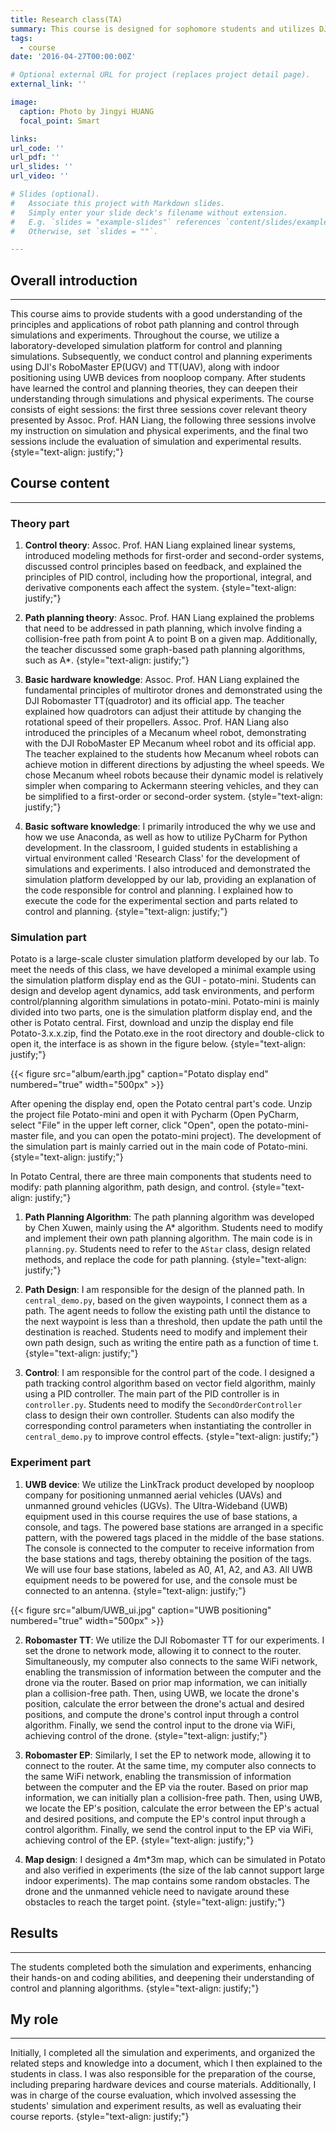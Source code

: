 ```yaml
---
title: Research class(TA)
summary: This course is designed for sophomore students and utilizes DJI Education platform and a simulation platform developed by our lab, enabling students to complete unmanned aerial vehicle (UAV) and unmanned ground vehicle (UGV) planning and control experiments.
tags:
  - course
date: '2016-04-27T00:00:00Z'

# Optional external URL for project (replaces project detail page).
external_link: ''

image:
  caption: Photo by Jingyi HUANG
  focal_point: Smart

links:
url_code: ''
url_pdf: ''
url_slides: ''
url_video: ''

# Slides (optional).
#   Associate this project with Markdown slides.
#   Simply enter your slide deck's filename without extension.
#   E.g. `slides = "example-slides"` references `content/slides/example-slides.md`.
#   Otherwise, set `slides = ""`.

---
```


## Overall introduction

---
This course aims to provide students with a good understanding of the principles and applications of robot path planning and control through simulations and experiments. Throughout the course, we utilize a laboratory-developed simulation platform for control and planning simulations. Subsequently, we conduct control and planning experiments using DJI's RoboMaster EP(UGV) and TT(UAV), along with indoor positioning using UWB devices from nooploop company. After students have learned the control and planning theories, they can deepen their understanding through simulations and physical experiments. The course consists of eight sessions: the first three sessions cover relevant theory presented by Assoc. Prof. HAN Liang, the following three sessions involve my instruction on simulation and physical experiments, and the final two sessions include the evaluation of simulation and experimental results.
{style="text-align: justify;"}

## Course content

---

### Theory part

1. **Control theory**: Assoc. Prof. HAN Liang explained linear systems, introduced modeling methods for first-order and second-order systems, discussed control principles based on feedback, and explained the principles of PID control, including how the proportional, integral, and derivative components each affect the system.
{style="text-align: justify;"}

2. **Path planning theory**: Assoc. Prof. HAN Liang explained the problems that need to be addressed in   path planning, which involve finding a collision-free path from point A to point B on a given map. Additionally, the teacher discussed some graph-based path planning algorithms, such as A*.
{style="text-align: justify;"}

3. **Basic hardware knowledge**: Assoc. Prof. HAN Liang explained the fundamental principles of multirotor drones and demonstrated using the DJI Robomaster TT(quadrotor) and its official app. The teacher explained how quadrotors can adjust their attitude by changing the rotational speed of their propellers. Assoc. Prof. HAN Liang also introduced the principles of a Mecanum wheel robot, demonstrating with the DJI RoboMaster EP Mecanum wheel robot and its official app. The teacher explained to the students how Mecanum wheel robots can achieve motion in different directions by adjusting the wheel speeds. We chose Mecanum wheel robots because their dynamic model is relatively simpler when comparing to Ackermann steering vehicles, and they can be simplified to a first-order or second-order system.
{style="text-align: justify;"}

4. **Basic software knowledge**: I primarily introduced the why we use and how we use Anaconda, as well as how to utilize PyCharm for Python development. In the classroom, I guided students in establishing a virtual environment called 'Research Class' for the development of simulations and experiments. I also introduced and demonstrated the simulation platform developped by our lab, providing an explanation of the code responsible for control and planning. I explained how to execute the code for the experimental section and parts related to control and planning.
{style="text-align: justify;"}

### Simulation part

Potato is a large-scale cluster simulation platform developed by our lab. To meet the needs of this class, we have developed a minimal example using the simulation platform display end as the GUI - potato-mini. Students can design and develop agent dynamics, add task environments, and perform control/planning algorithm simulations in potato-mini. Potato-mini is mainly divided into two parts, one is the simulation platform display end, and the other is Potato central. First, download and unzip the display end file Potato-3.x.x.zip, find the Potato.exe in the root directory and double-click to open it, the interface is as shown in the figure below.
{style="text-align: justify;"}

{{< figure src="album/earth.jpg" caption="Potato display end" numbered="true" width="500px" >}}

After opening the display end, open the Potato central part's code. Unzip the project file Potato-mini and open it with Pycharm (Open PyCharm, select "File" in the upper left corner, click "Open", open the potato-mini-master file, and you can open the potato-mini project). The development of the simulation part is mainly carried out in the main code of Potato-mini.
{style="text-align: justify;"}

In Potato Central, there are three main components that students need to modify: path planning algorithm, path design, and control.
{style="text-align: justify;"}

1. **Path Planning Algorithm**: The path planning algorithm was developed by Chen Xuwen, mainly using the A* algorithm. Students need to modify and implement their own path planning algorithm. The main code is in `planning.py`. Students need to refer to the `AStar` class, design related methods, and replace the code for path planning.
{style="text-align: justify;"}

2. **Path Design**: I am responsible for the design of the planned path. In `central_demo.py`, based on the given waypoints, I connect them as a path. The agent needs to follow the existing path until the distance to the next waypoint is less than a threshold, then update the path until the destination is reached. Students need to modify and implement their own path design, such as writing the entire path as a function of time t.
{style="text-align: justify;"}

3. **Control**: I am responsible for the control part of the code. I designed a path tracking control algorithm based on vector field algorithm, mainly using a PID controller. The main part of the PID controller is in `controller.py`. Students need to modify the `SecondOrderController` class to design their own controller. Students can also modify the corresponding control parameters when instantiating the controller in `central_demo.py` to improve control effects.
{style="text-align: justify;"}

### Experiment part

1. **UWB device**: We utilize the LinkTrack product developed by nooploop company for positioning unmanned aerial vehicles (UAVs) and unmanned ground vehicles (UGVs). The Ultra-Wideband (UWB) equipment used in this course requires the use of base stations, a console, and tags. The powered base stations are arranged in a specific pattern, with the powered tags placed in the middle of the base stations. The console is connected to the computer to receive information from the base stations and tags, thereby obtaining the position of the tags. We will use four base stations, labeled as A0, A1, A2, and A3. All UWB equipment needs to be powered for use, and the console must be connected to an antenna.
{style="text-align: justify;"}

{{< figure src="album/UWB_ui.jpg" caption="UWB positioning" numbered="true" width="500px" >}}

2. **Robomaster TT**: We utilize the DJI Robomaster TT for our experiments. I set the drone to network mode, allowing it to connect to the router. Simultaneously, my computer also connects to the same WiFi network, enabling the transmission of information between the computer and the drone via the router. Based on prior map information, we can initially plan a collision-free path. Then, using UWB, we locate the drone's position, calculate the error between the drone's actual and desired positions, and compute the drone's control input through a control algorithm. Finally, we send the control input to the drone via WiFi, achieving control of the drone.
{style="text-align: justify;"}

3. **Robomaster EP**: Similarly, I set the EP to network mode, allowing it to connect to the router. At the same time, my computer also connects to the same WiFi network, enabling the transmission of information between the computer and the EP via the router. Based on prior map information, we can initially plan a collision-free path. Then, using UWB, we locate the EP's position, calculate the error between the EP's actual and desired positions, and compute the EP's control input through a control algorithm. Finally, we send the control input to the EP via WiFi, achieving control of the EP.
{style="text-align: justify;"}

4. **Map design**: I designed a 4m*3m map, which can be simulated in Potato and also verified in experiments (the size of the lab cannot support large indoor experiments). The map contains some random obstacles. The drone and the unmanned vehicle need to navigate around these obstacles to reach the target point.
{style="text-align: justify;"}

## Results

---
The students completed both the simulation and experiments, enhancing their hands-on and coding abilities, and deepening their understanding of control and planning algorithms.
{style="text-align: justify;"}

## My role

---
Initially, I completed all the simulation and experiments, and organized the related steps and knowledge into a document, which I then explained to the students in class. I was also responsible for the preparation of the course, including preparing hardware devices and course materials. Additionally, I was in charge of the course evaluation, which involved assessing the students' simulation and experiment results, as well as evaluating their course reports.
{style="text-align: justify;"}
